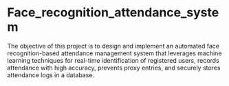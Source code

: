 # Face_recognition_attendance_system
The objective of this project is to design and implement an automated face recognition-based attendance management system that leverages machine learning techniques for real-time identification of registered users, records attendance with high accuracy, prevents proxy entries, and securely stores attendance logs in a database. 
